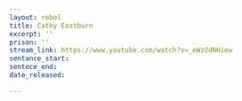 ```yaml
---
layout: rebel
title: Cathy Eastburn
excerpt: ''
prison: ''
stream_link: https://www.youtube.com/watch?v=_eWz2dNHiew
sentance_start: 
sentece_end: 
date_released: 

---
```

